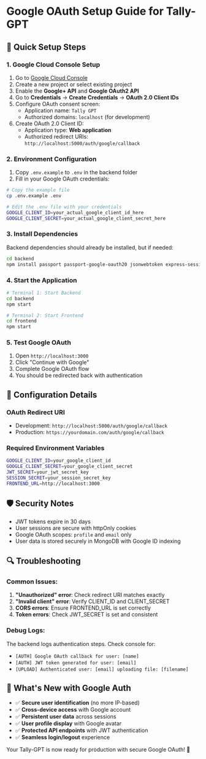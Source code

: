 # Google OAuth Setup Guide for Tally-GPT

## 🚀 Quick Setup Steps

### 1. **Google Cloud Console Setup**

1. Go to [Google Cloud Console](https://console.cloud.google.com/)
2. Create a new project or select existing project
3. Enable the **Google+ API** and **Google OAuth2 API**
4. Go to **Credentials** → **Create Credentials** → **OAuth 2.0 Client IDs**
5. Configure OAuth consent screen:
   - Application name: `Tally GPT`
   - Authorized domains: `localhost` (for development)
6. Create OAuth 2.0 Client ID:
   - Application type: **Web application**
   - Authorized redirect URIs: `http://localhost:5000/auth/google/callback`

### 2. **Environment Configuration**

1. Copy `.env.example` to `.env` in the backend folder
2. Fill in your Google OAuth credentials:

```bash
# Copy the example file
cp .env.example .env

# Edit the .env file with your credentials
GOOGLE_CLIENT_ID=your_actual_google_client_id_here
GOOGLE_CLIENT_SECRET=your_actual_google_client_secret_here
```

### 3. **Install Dependencies**

Backend dependencies should already be installed, but if needed:

```bash
cd backend
npm install passport passport-google-oauth20 jsonwebtoken express-session
```

### 4. **Start the Application**

```bash
# Terminal 1: Start Backend
cd backend
npm start

# Terminal 2: Start Frontend  
cd frontend
npm start
```

### 5. **Test Google OAuth**

1. Open `http://localhost:3000`
2. Click "Continue with Google"
3. Complete Google OAuth flow
4. You should be redirected back with authentication

## 🔧 **Configuration Details**

### **OAuth Redirect URI**
- Development: `http://localhost:5000/auth/google/callback`
- Production: `https://yourdomain.com/auth/google/callback`

### **Required Environment Variables**
```bash
GOOGLE_CLIENT_ID=your_google_client_id
GOOGLE_CLIENT_SECRET=your_google_client_secret
JWT_SECRET=your_jwt_secret_key
SESSION_SECRET=your_session_secret_key
FRONTEND_URL=http://localhost:3000
```

## 🛡️ **Security Notes**

- JWT tokens expire in 30 days
- User sessions are secure with httpOnly cookies
- Google OAuth scopes: `profile` and `email` only
- User data is stored securely in MongoDB with Google ID indexing

## 🔍 **Troubleshooting**

### **Common Issues:**

1. **"Unauthorized" error**: Check redirect URI matches exactly
2. **"Invalid client" error**: Verify CLIENT_ID and CLIENT_SECRET
3. **CORS errors**: Ensure FRONTEND_URL is set correctly
4. **Token errors**: Check JWT_SECRET is set and consistent

### **Debug Logs:**
The backend logs authentication steps. Check console for:
- `[AUTH] Google OAuth callback for user: [name]`
- `[AUTH] JWT token generated for user: [email]`
- `[UPLOAD] Authenticated user: [email] uploading file: [filename]`

## 🎯 **What's New with Google Auth**

- ✅ **Secure user identification** (no more IP-based)
- ✅ **Cross-device access** with Google account
- ✅ **Persistent user data** across sessions
- ✅ **User profile display** with Google avatar
- ✅ **Protected API endpoints** with JWT authentication
- ✅ **Seamless login/logout** experience

Your Tally-GPT is now ready for production with secure Google OAuth! 🚀
